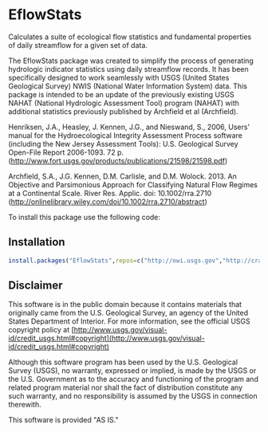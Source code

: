 EflowStats
===========

Calculates a suite of ecological flow statistics and fundamental properties of daily streamflow for a given set of data. 

The EflowStats package was created to simplify the process of generating hydrologic indicator statistics using daily streamflow records. It has been specifically designed to work seamlessly with USGS (United States Geological Survey) NWIS (National Water Information System) data. This package is intended to be an update of the previously existing USGS NAHAT (National Hydrologic Assessment Tool) program (NAHAT) with additional statistics previously published by Archfield et al (Archfield).

Henriksen, J.A., Heasley, J. Kennen, J.G., and Nieswand, S., 2006, Users' manual for the Hydroecological Integrity Assessment Process software (including the New Jersey Assessment Tools): U.S. Geological Survey Open-File Report 2006-1093. 72 p. (http://www.fort.usgs.gov/products/publications/21598/21598.pdf) 

Archfield, S.A., J.G. Kennen, D.M. Carlisle, and D.M. Wolock. 2013. An Objective and Parsimonious Approach for Classifying Natural Flow Regimes at a Continental Scale. River Res. Applic. doi: 10.1002/rra.2710 (http://onlinelibrary.wiley.com/doi/10.1002/rra.2710/abstract)

To install this package use the following code:

Installation
----------

```r
install.packages("EflowStats",repos=c("http://owi.usgs.gov","http://cran.us.r-project.org"))
```

Disclaimer
----------
This software is in the public domain because it contains materials that originally came from the U.S. Geological Survey, an agency of the United States Department of Interior. For more information, see the official USGS copyright policy at [http://www.usgs.gov/visual-id/credit_usgs.html#copyright](http://www.usgs.gov/visual-id/credit_usgs.html#copyright)


Although this software program has been used by the U.S. Geological Survey (USGS), no warranty, expressed or implied, is made by the USGS or the U.S. Government as to the accuracy and functioning of the program and related program material nor shall the fact of distribution constitute any such warranty, and no responsibility is assumed by the USGS in connection therewith.

This software is provided "AS IS."